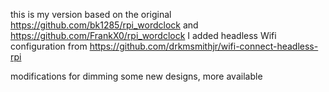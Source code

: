 this is my version based on the original https://github.com/bk1285/rpi_wordclock and https://github.com/FrankX0/rpi_wordclock
I added headless Wifi configuration from https://github.com/drkmsmithjr/wifi-connect-headless-rpi

modifications for dimming
some new designs, more available





